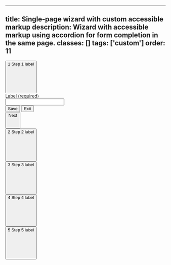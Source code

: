 <!--
 *              © 2025 Visa
 *
 * Licensed under the Apache License, Version 2.0 (the "License");
 * you may not use this file except in compliance with the License.
 * You may obtain a copy of the License at
 *
 *         http://www.apache.org/licenses/LICENSE-2.0
 *
 * Unless required by applicable law or agreed to in writing, software
 * distributed under the License is distributed on an "AS IS" BASIS,
 * WITHOUT WARRANTIES OR CONDITIONS OF ANY KIND, either express or implied.
 * See the License for the specific language governing permissions and
 * limitations under the License.
 *
 -->
---
title: Single-page wizard with custom accessible markup
description: Wizard with accessible markup using accordion for form completion in the same page. 
classes: []
tags: ['custom']
order: 11
---

<div class="v-wizard v-flex v-flex-col v-gap-16">
  <div class="v-accordion v-wizard-step">
    <button aria-controls="default-panel-1" aria-expanded="true" class="v-button v-button-secondary v-button-large v-accordion-heading v-justify-content-between" aria-label="Step 1 of 5">
      <div class="v-flex v-align-items-center v-gap-6">
        <span class="v-badge v-badge-icon v-badge-active">
          1
        </span>
        Step 1 label
      </div>
      <svg aria-hidden="true" class="v-icon v-icon-visa v-icon-tiny v-accordion-toggle-icon v-accordion-toggle-icon-open" focusable="false" viewbox="0 0 16 16">
        <use href="#visa-chevron-down-tiny">
        </use>
      </svg>
    </button>
    <div aria-hidden="false" id="default-panel-1">
      <div class="v-accordion-panel v-flex v-flex-col v-gap-16">
        <div class="v-flex v-flex-col v-gap-4">
          <label class="v-label" for="input-test-default">
            Label (required)
          </label>
          <div class="v-input-container v-surface v-flex-row">
            <input class="v-input" id="input-test-default" name="text-input-default" type="text"/>
          </div>
        </div>
        <div class="v-flex v-flex-row v-justify-content-between">
          <div class="v-flex v-flex-row v-gap-12">
            <button class="v-button v-button-secondary" type="button">
              Save
            </button>
            <button class="v-button v-button-tertiary" type="button">
              Exit
            </button>
          </div>
          <button class="v-button v-icon-two-color" type="button">
            Next
            <svg aria-hidden="true" class="v-icon v-icon-visa v-icon-tiny" focusable="false" viewbox="0 0 16 16">
              <use href="#visa-arrow-right-tiny">
              </use>
            </svg>
          </button>
        </div>
      </div>
    </div>
  </div>
  <div class="v-accordion v-wizard-step">
    <button class="v-button v-button-secondary v-button-large v-accordion-heading v-justify-content-between" aria-label="Step 2 of 5">
      <div class="v-flex v-align-items-center v-gap-6">
        <span class="v-badge v-badge-icon v-badge-clear v-badge-subtle">
          2
        </span>
        Step 2 label
      </div>
      <svg aria-hidden="true" class="v-icon v-icon-visa v-icon-tiny v-accordion-toggle-icon v-accordion-toggle-icon-closed" focusable="false" viewbox="0 0 16 16">
        <use href="#visa-chevron-right-tiny"></use></svg>
    </button>
  </div>
  <div class="v-accordion v-wizard-step">
    <button class="v-button v-button-secondary v-button-large v-accordion-heading v-justify-content-between" aria-label="Step 3 of 5">
      <div class="v-flex v-align-items-center v-gap-6">
        <span class="v-badge v-badge-icon v-badge-clear v-badge-subtle">
          3
        </span>
        Step 3 label
      </div>
      <svg aria-hidden="true" class="v-icon v-icon-visa v-icon-tiny v-accordion-toggle-icon v-accordion-toggle-icon-closed" focusable="false" viewbox="0 0 16 16">
        <use href="#visa-chevron-right-tiny"></use></svg>
    </button>
  </div>
  <div class="v-accordion v-wizard-step">
    <button class="v-button v-button-secondary v-button-large v-accordion-heading v-justify-content-between" aria-label="Step 4 of 5">
      <div class="v-flex v-align-items-center v-gap-6">
        <span class="v-badge v-badge-icon v-badge-clear v-badge-subtle">
          4
        </span>
        Step 4 label
      </div>
      <svg aria-hidden="true" class="v-icon v-icon-visa v-icon-tiny v-accordion-toggle-icon v-accordion-toggle-icon-closed" focusable="false" viewbox="0 0 16 16">
        <use href="#visa-chevron-right-tiny"></use></svg>
    </button>
  </div>
  <div class="v-accordion v-wizard-step">
    <button class="v-button v-button-secondary v-button-large v-accordion-heading v-justify-content-between" aria-label="Step 5 of 5">
      <div class="v-flex v-align-items-center v-gap-6">
        <span class="v-badge v-badge-icon v-badge-clear v-badge-subtle">
          5
        </span>
        Step 5 label
      </div>
      <svg aria-hidden="true" class="v-icon v-icon-visa v-icon-tiny v-accordion-toggle-icon v-accordion-toggle-icon-closed" focusable="false" viewbox="0 0 16 16">
        <use href="#visa-chevron-right-tiny"></use></svg>
    </button>
  </div>
</div>
